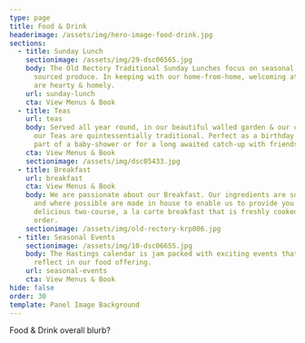 ```yaml
---
type: page
title: Food & Drink
headerimage: /assets/img/hero-image-food-drink.jpg
sections:
  - title: Sunday Lunch
    sectionimage: /assets/img/29-dsc06565.jpg
    body: The Old Rectory Traditional Sunday Lunches focus on seasonal, locally
      sourced produce. In keeping with our home-from-home, welcoming atmosphere
      are hearty & homely.
    url: sunday-lunch
    cta: View Menus & Book
  - title: Teas
    url: teas
    body: Served all year round, in our beautiful walled garden & our cosy lounge,
      our Teas are quintessentially traditional. Perfect as a birthday treat, as
      part of a baby-shower or for a long awaited catch-up with friends.
    cta: View Menus & Book
    sectionimage: /assets/img/dsc05433.jpg
  - title: Breakfast
    url: breakfast
    cta: View Menus & Book
    body: We are passionate about our Breakfast. Our ingredients are sourced locally
      and where possible are made in house to enable us to provide you with a
      delicious two-course, a la carte breakfast that is freshly cooked to
      order.
    sectionimage: /assets/img/old-rectory-krp006.jpg
  - title: Seasonal Events
    sectionimage: /assets/img/10-dsc06655.jpg
    body: The Hastings calendar is jam packed with exciting events that we love to
      reflect in our food offering.
    url: seasonal-events
    cta: View Menus & Book
hide: false
order: 30
template: Panel Image Background
---
```

Food & Drink overall blurb?
